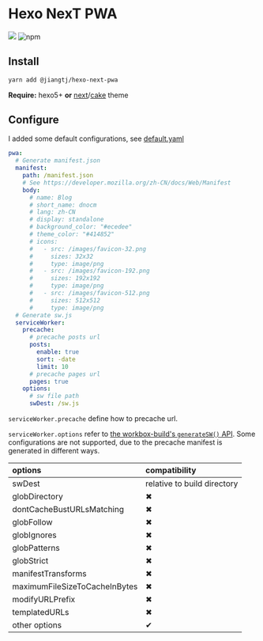 # Hexo NexT PWA

[![](https://img.shields.io/npm/v/@jiangtj/hexo-next-pwa.svg?style=popout-square)](https://www.npmjs.com/package/@jiangtj/hexo-next-pwa)
![npm](https://img.shields.io/npm/l/@jiangtj/hexo-next-pwa.svg?style=popout-square)

## Install

```bash
yarn add @jiangtj/hexo-next-pwa
```

**Require:** hexo5+ **or** [next](https://github.com/theme-next/hexo-theme-next)/[cake](https://github.com/jiangtj/hexo-theme-cake) theme

## Configure

I added some default configurations, see [default.yaml](default.yaml)

```yml
pwa:
  # Generate manifest.json
  manifest:
    path: /manifest.json
    # See https://developer.mozilla.org/zh-CN/docs/Web/Manifest
    body:
      # name: Blog
      # short_name: dnocm
      # lang: zh-CN
      # display: standalone
      # background_color: "#ecedee"
      # theme_color: "#414852"
      # icons:
      #   - src: /images/favicon-32.png
      #     sizes: 32x32
      #     type: image/png
      #   - src: /images/favicon-192.png
      #     sizes: 192x192
      #     type: image/png
      #   - src: /images/favicon-512.png
      #     sizes: 512x512
      #     type: image/png
  # Generate sw.js
  serviceWorker:
    precache:
      # precache posts url
      posts:
        enable: true
        sort: -date
        limit: 10
      # precache pages url
      pages: true
    options:
      # sw file path
      swDest: /sw.js
```

`serviceWorker.precache` define how to precache url.

`serviceWorker.options` refer to [the workbox-build's `generateSW()` API](https://developers.google.cn/web/tools/workbox/reference-docs/latest/module-workbox-build#.generateSW). Some configurations are not supported, due to the precache manifest is generated in different ways.

| options | compatibility |
| :--- | :--- |
| swDest | relative to build directory |
| globDirectory | ✖ |
| dontCacheBustURLsMatching | ✖ |
| globFollow | ✖ |
| globIgnores | ✖ |
| globPatterns | ✖ |
| globStrict | ✖ |
| manifestTransforms | ✖ |
| maximumFileSizeToCacheInBytes | ✖ |
| modifyURLPrefix | ✖ |
| templatedURLs | ✖ |
| other options | ✔ |
